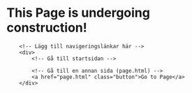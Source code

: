 <html lang="en">
<head>
    <meta charset="UTF-8">
    <meta name="viewport" content="width=device-width, initial-scale=1.0">
    <meta http-equiv="X-UA-Compatible" content="ie=edge">
    <title>Video Player with Settings</title>
    <style>
        /* Din CSS här */
    </style>
</head>
<body>
    <div class="editor-content">
        <h1> This Page is undergoing construction!</h1>
        
        <!-- Lägg till navigeringslänkar här -->
        <div>
            <!-- Gå till startsidan -->
            
            <!-- Gå till en annan sida (page.html) -->
            <a href="page.html" class="button">Go to Page</a>
        </div>
